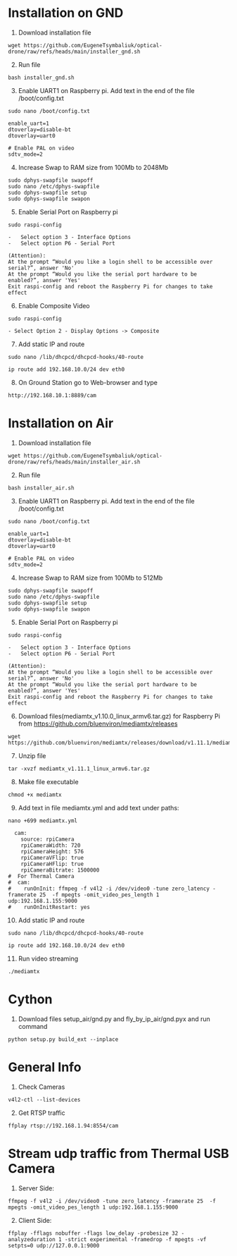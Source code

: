 # Installation on GND

1. Download installation file
```
wget https://github.com/EugeneTsymbaliuk/optical-drone/raw/refs/heads/main/installer_gnd.sh
```
2. Run file
```
bash installer_gnd.sh
```
3. Enable UART1 on Raspberry pi. Add text in the end of the file /boot/config.txt
```
sudo nano /boot/config.txt

enable_uart=1
dtoverlay=disable-bt
dtoverlay=uart0

# Enable PAL on video
sdtv_mode=2
```
4. Increase Swap to RAM size from 100Mb to 2048Mb 
```
sudo dphys-swapfile swapoff
sudo nano /etc/dphys-swapfile
sudo dphys-swapfile setup
sudo dphys-swapfile swapon
```
5. Enable Serial Port on Raspberry pi
```
sudo raspi-config

-	Select option 3 - Interface Options
-	Select option P6 - Serial Port

(Attention):
At the prompt “Would you like a login shell to be accessible over serial?”, answer 'No'
At the prompt “Would you like the serial port hardware to be enabled?”, answer 'Yes'
Exit raspi-config and reboot the Raspberry Pi for changes to take effect
```
6. Enable Composite Video
```
sudo raspi-config

- Select Option 2 - Display Options -> Composite
```
7. Add static IP and route
```
sudo nano /lib/dhcpcd/dhcpcd-hooks/40-route

ip route add 192.168.10.0/24 dev eth0
``` 
8. On Ground Station go to Web-browser and type
```
http://192.168.10.1:8889/cam
```
# Installation on Air
1. Download installation file
```
wget https://github.com/EugeneTsymbaliuk/optical-drone/raw/refs/heads/main/installer_air.sh
```
2. Run file
```
bash installer_air.sh
```
3. Enable UART1 on Raspberry pi. Add text in the end of the file /boot/config.txt
```
sudo nano /boot/config.txt

enable_uart=1
dtoverlay=disable-bt
dtoverlay=uart0

# Enable PAL on video
sdtv_mode=2
```
4. Increase Swap to RAM size from 100Mb to 512Mb 
```
sudo dphys-swapfile swapoff
sudo nano /etc/dphys-swapfile
sudo dphys-swapfile setup
sudo dphys-swapfile swapon
```
5. Enable Serial Port on Raspberry pi
```
sudo raspi-config

-	Select option 3 - Interface Options
-	Select option P6 - Serial Port

(Attention):
At the prompt “Would you like a login shell to be accessible over serial?”, answer 'No'
At the prompt “Would you like the serial port hardware to be enabled?”, answer 'Yes'
Exit raspi-config and reboot the Raspberry Pi for changes to take effect
```
6. Download files(mediamtx_v1.10.0_linux_armv6.tar.gz) for Raspberry Pi from https://github.com/bluenviron/mediamtx/releases
```
wget https://github.com/bluenviron/mediamtx/releases/download/v1.11.1/mediamtx_v1.11.1_linux_armv6.tar.gz
```
7. Unzip file
```
tar -xvzf mediamtx_v1.11.1_linux_armv6.tar.gz
```
8. Make file executable
```
chmod +x mediamtx
```
9. Add text in file mediamtx.yml and add text under paths:
```
nano +699 mediamtx.yml

  cam:
    source: rpiCamera
    rpiCameraWidth: 720
    rpiCameraHeight: 576
    rpiCameraVFlip: true
    rpiCameraHFlip: true
    rpiCameraBitrate: 1500000
#  For Thermal Camera
#  cam:
#    runOnInit: ffmpeg -f v4l2 -i /dev/video0 -tune zero_latency -framerate 25  -f mpegts -omit_video_pes_length 1 udp:192.168.1.155:9000
#    runOnInitRestart: yes

```
10. Add static IP and route
```
sudo nano /lib/dhcpcd/dhcpcd-hooks/40-route

ip route add 192.168.10.0/24 dev eth0
``` 
11. Run video streaming
```
./mediamtx
```

# Cython
1. Download files setup_air/gnd.py and fly_by_ip_air/gnd.pyx and run command
```
python setup.py build_ext --inplace
```

# General Info
1. Check Cameras
```
v4l2-ctl --list-devices

```
2. Get RTSP traffic
```
ffplay rtsp://192.168.1.94:8554/cam
```
# Stream udp traffic from Thermal USB Camera
1. Server Side:
```
ffmpeg -f v4l2 -i /dev/video0 -tune zero_latency -framerate 25  -f mpegts -omit_video_pes_length 1 udp:192.168.1.155:9000
```
2. Client Side:
```
ffplay -fflags nobuffer -flags low_delay -probesize 32 -analyzeduration 1 -strict experimental -framedrop -f mpegts -vf setpts=0 udp://127.0.0.1:9000
```
